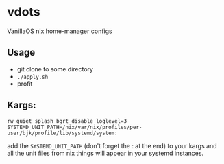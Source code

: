 # vdots
VanillaOS nix home-manager configs

## Usage
* git clone to some directory
* `./apply.sh`
* profit

## Kargs:
`rw quiet splash bgrt_disable loglevel=3 SYSTEMD_UNIT_PATH=/nix/var/nix/profiles/per-user/bjk/profile/lib/systemd/system:`

add the `SYSTEMD_UNIT_PATH` (don't forget the : at the end) to your kargs and all the unit files from nix things will appear in your systemd instances.

